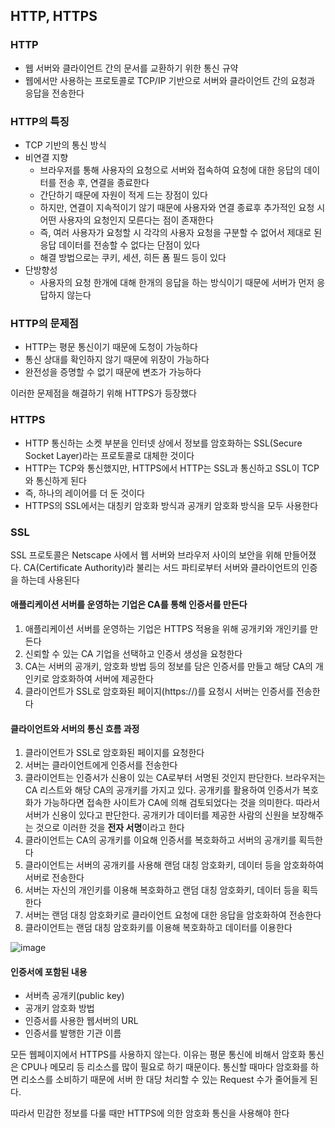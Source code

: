 ## HTTP, HTTPS

### HTTP
- 웹 서버와 클라이언트 간의 문서를 교환하기 위한 통신 규약
- 웹에서만 사용하는 프로토콜로 TCP/IP 기반으로 서버와 클라이언트 간의 요청과 응답을 전송한다

### HTTP의 특징
- TCP 기반의 통신 방식
- 비연결 지향
  - 브라우저를 통해 사용자의 요청으로 서버와 접속하여 요청에 대한 응답의 데이터를 전송 후, 연결을 종료한다
  - 간단하기 때문에 자원이 적게 드는 장점이 있다
  - 하지만, 연결이 지속적이기 않기 때문에 사용자와 연결 종료후 추가적인 요청 시 어떤 사용자의 요청인지 모른다는 점이 존재한다
  - 즉, 여러 사용자가 요청할 시 각각의 사용자 요청을 구분할 수 없어서 제대로 된 응답 데이터를 전송할 수 없다는 단점이 있다
  - 해결 방법으로는 쿠키, 세션, 히든 폼 필드 등이 있다
- 단방향성
  - 사용자의 요청 한개에 대해 한개의 응답을 하는 방식이기 때문에 서버가 먼저 응답하지 않는다

### HTTP의 문제점
- HTTP는 평문 통신이기 때문에 도청이 가능하다
- 통신 상대를 확인하지 않기 때문에 위장이 가능하다
- 완전성을 증명할 수 없기 때문에 변조가 가능하다

이러한 문제점을 해결하기 위해 HTTPS가 등장했다

### HTTPS
- HTTP 통신하는 소켓 부분을 인터넷 상에서 정보를 암호화하는 SSL(Secure Socket Layer)라는 프로토콜로 대체한 것이다
- HTTP는 TCP와 통신했지만, HTTPS에서 HTTP는 SSL과 통신하고 SSL이 TCP와 통신하게 된다
- 즉, 하나의 레이어를 더 둔 것이다
- HTTPS의 SSL에서는 대칭키 암호화 방식과 공개키 암호화 방식을 모두 사용한다

### SSL
SSL 프로토콜은 Netscape 사에서 웹 서버와 브라우저 사이의 보안을 위해 만들어졌다. CA(Certificate Authority)라 불리는
서드 파티로부터 서버와 클라이언트의 인증을 하는데 사용된다

#### 애플리케이션 서버를 운영하는 기업은 CA를 통해 인증서를 만든다
1. 애플리케이션 서버를 운영하는 기업은 HTTPS 적용을 위해 공개키와 개인키를 만든다
2. 신뢰할 수 있는 CA 기업을 선택하고 인증서 생성을 요청한다
3. CA는 서버의 공개키, 암호화 방법 등의 정보를 담은 인증서를 만들고 해당 CA의 개인키로 암호화하여 서버에 제공한다
4. 클라이언트가 SSL로 암호화된 페이지(https://)를 요청시 서버는 인증서를 전송한다

#### 클라이언트와 서버의 통신 흐름 과정
1. 클라이언트가 SSL로 암호화된 페이지를 요청한다
2. 서버는 클라이언트에게 인증서를 전송한다
3. 클라이언트는 인증서가 신용이 있는 CA로부터 서명된 것인지 판단한다. 브라우저는 CA 리스트와 해당 CA의 공개키를 가지고
있다. 공개키를 활용하여 인증서가 복호화가 가능하다면 접속한 사이트가 CA에 의해 검토되었다는 것을 의미한다. 따라서 서버가
신용이 있다고 판단한다. 공개키가 데이터를 제공한 사람의 신원을 보장해주는 것으로 이러한 것을 **전자 서명**이라고 한다
4. 클라이언트는 CA의 공개키를 이요해 인증서를 복호화하고 서버의 공개키를 획득한다
5. 클라이언트는 서버의 공개키를 사용해 랜덤 대칭 암호화키, 데이터 등을 암호화하여 서버로 전송한다
6. 서버는 자신의 개인키를 이용해 복호화하고 랜덤 대칭 암호화키, 데이터 등을 획득한다
7. 서버는 랜덤 대칭 암호화키로 클라이언트 요청에 대한 응답을 암호화하여 전송한다
8. 클라이언트는 랜덤 대칭 암호화키를 이용해 복호화하고 데이터를 이용한다

![image](https://user-images.githubusercontent.com/67304980/132983421-5840f337-6fc0-467b-9730-1f07255927ee.png)

#### 인증서에 포함된 내용
- 서버측 공개키(public key)
- 공개키 암호화 방법
- 인증서를 사용한 웹서버의 URL
- 인증서를 발행한 기관 이름

모든 웹페이지에서 HTTPS를 사용하지 않는다. 이유는 평문 통신에 비해서 암호화 통신은 CPU나 메모리 등 리소스를 많이 필요로
하기 때문이다. 통신할 때마다 암호화를 하면 리소스를 소비하기 때문에 서버 한 대당 처리할 수 있는 Request 수가 줄어들게 된다.

따라서 민감한 정보를 다룰 때만 HTTPS에 의한 암호화 통신을 사용해야 한다

















